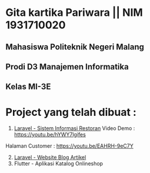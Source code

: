 # Gita kartika Pariwara || NIM 1931710020
## Mahasiswa Politeknik Negeri Malang
## Prodi D3 Manajemen Informatika
## Kelas MI-3E

# Project yang telah dibuat :
1. [Laravel - Sistem Informasi Restoran](https://github.com/gitakartika25/Laravel-FinalProject-PWL)
Video Demo :
https://youtu.be/hYWY7lgifes 

Halaman Customer :
https://youtu.be/EAHRH-9eC7Y 

2. [Laravel - Website Blog Artikel](https://github.com/gitakartika25/Laravel-WebsiteBlogArtikel.git)
3. Flutter - Aplikasi Katalog Onlineshop 